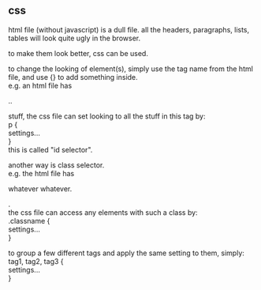 css
----------------------

html file (without javascript) is a dull file. 
all the headers, paragraphs, lists, tables will look quite ugly in the browser.

to make them look better, css can be used.

to change the looking of element(s), simply use the tag name from the html file, and use {} to add something inside.  
e.g. an html file has <p> .. </p> stuff, 
the css file can set looking to all the stuff in this tag by:  
p {  
  settings...  
}  
this is called "id selector".

another way is class selector.  
e.g. the html file has <p class="classname">whatever whatever.</p>.  
the css file can access any elements with such a class by:  
.classname {  
  settings...  
}  

to group a few different tags and apply the same setting to them, simply:  
tag1, tag2, tag3 {  
  settings...   
}  

